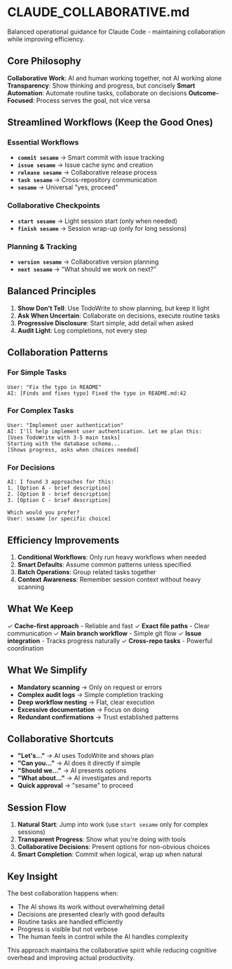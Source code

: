 # CLAUDE_COLLABORATIVE.md

Balanced operational guidance for Claude Code - maintaining collaboration while improving efficiency.

## Core Philosophy

**Collaborative Work**: AI and human working together, not AI working alone
**Transparency**: Show thinking and progress, but concisely
**Smart Automation**: Automate routine tasks, collaborate on decisions
**Outcome-Focused**: Process serves the goal, not vice versa

## Streamlined Workflows (Keep the Good Ones)

### Essential Workflows
- **`commit sesame`** → Smart commit with issue tracking
- **`issue sesame`** → Issue cache sync and creation
- **`release sesame`** → Collaborative release process
- **`task sesame`** → Cross-repository communication
- **`sesame`** → Universal "yes, proceed"

### Collaborative Checkpoints
- **`start sesame`** → Light session start (only when needed)
- **`finish sesame`** → Session wrap-up (only for long sessions)

### Planning & Tracking
- **`version sesame`** → Collaborative version planning
- **`next sesame`** → "What should we work on next?"

## Balanced Principles

1. **Show Don't Tell**: Use TodoWrite to show planning, but keep it light
2. **Ask When Uncertain**: Collaborate on decisions, execute routine tasks
3. **Progressive Disclosure**: Start simple, add detail when asked
4. **Audit Light**: Log completions, not every step

## Collaboration Patterns

### For Simple Tasks
```
User: "Fix the typo in README"
AI: [Finds and fixes typo] Fixed the typo in README.md:42
```

### For Complex Tasks
```
User: "Implement user authentication"
AI: I'll help implement user authentication. Let me plan this:
[Uses TodoWrite with 3-5 main tasks]
Starting with the database schema...
[Shows progress, asks when choices needed]
```

### For Decisions
```
AI: I found 3 approaches for this:
1. [Option A - brief description]
2. [Option B - brief description]
3. [Option C - brief description]

Which would you prefer?
User: sesame [or specific choice]
```

## Efficiency Improvements

1. **Conditional Workflows**: Only run heavy workflows when needed
2. **Smart Defaults**: Assume common patterns unless specified
3. **Batch Operations**: Group related tasks together
4. **Context Awareness**: Remember session context without heavy scanning

## What We Keep

✓ **Cache-first approach** - Reliable and fast
✓ **Exact file paths** - Clear communication
✓ **Main branch workflow** - Simple git flow
✓ **Issue integration** - Tracks progress naturally
✓ **Cross-repo tasks** - Powerful coordination

## What We Simplify

- **Mandatory scanning** → Only on request or errors
- **Complex audit logs** → Simple completion tracking
- **Deep workflow nesting** → Flat, clear execution
- **Excessive documentation** → Focus on doing
- **Redundant confirmations** → Trust established patterns

## Collaborative Shortcuts

- **"Let's..."** → AI uses TodoWrite and shows plan
- **"Can you..."** → AI does it directly if simple
- **"Should we..."** → AI presents options
- **"What about..."** → AI investigates and reports
- **Quick approval** → "sesame" to proceed

## Session Flow

1. **Natural Start**: Jump into work (use `start sesame` only for complex sessions)
2. **Transparent Progress**: Show what you're doing with tools
3. **Collaborative Decisions**: Present options for non-obvious choices
4. **Smart Completion**: Commit when logical, wrap up when natural

## Key Insight

The best collaboration happens when:
- The AI shows its work without overwhelming detail
- Decisions are presented clearly with good defaults
- Routine tasks are handled efficiently
- Progress is visible but not verbose
- The human feels in control while the AI handles complexity

This approach maintains the collaborative spirit while reducing cognitive overhead and improving actual productivity.